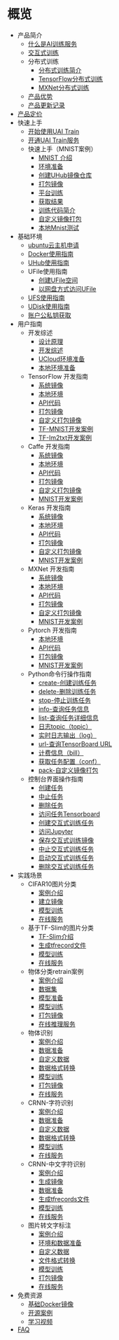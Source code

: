 # 概览

* 产品简介
    * [什么是AI训练服务](ai/uai-train/introduction/uaitrain)
    * [交互式训练](ai/uai-train/introduction/interactive-job)
    * 分布式训练
        * [分布式训练简介](ai/uai-train/introduction/distructive-job/intro)
        * [TensorFlow分布式训练](ai/uai-train/introduction/distructive-job/tensorflow)
        * [MXNet分布式训练](ai/uai-train/introduction/distructive-job/mxnet)
    * [产品优势](ai/uai-train/introduction/feature)
    * [产品更新记录](ai/uai-train/introduction/updates)
* [产品定价](ai/uai-train/price)
* 快速上手
    * [开始使用UAI Train](ai/uai-train/set-up/start)
    * [开通UAI Train服务](ai/uai-train/set-up/active)
    * 快速上手（MNIST案例）
        * [MNIST 介绍](ai/uai-train/set-up/tf-mnist/intro)
        * [环境准备](ai/uai-train/set-up/tf-mnist/prepare)
        * [创建UHub镜像仓库](ai/uai-train/set-up/tf-mnist/uhub)
        * [打包镜像](ai/uai-train/set-up/tf-mnist/pack)
        * [平台训练](ai/uai-train/set-up/tf-mnist/train)
        * [获取结果](ai/uai-train/set-up/tf-mnist/result)
        * [训练代码简介](ai/uai-train/set-up/tf-mnist/coding)
        * [自定义镜像打包](ai/uai-train/set-up/tf-mnist/self-pack)
        * [本地Mnist测试](ai/uai-train/set-up/tf-mnist/local-test)
* 基础环境
    * [ubuntu云主机申请](ai/uai-train/basic/ubuntu)
    * [Docker使用指南](ai/uai-train/basic/docker)
    * [UHub使用指南](ai/uai-train/basic/uhub)
    * UFile使用指南
        * [创建UFile空间](ai/uai-train/basic/ufile/create)
        * [以网盘方式访问UFile](ai/uai-train/basic/ufile/ufuse)
    * [UFS使用指南](ai/uai-train/basic/ufs)
    * [UDisk使用指南](ai/uai-train/basic/udisk)
    * [账户公私钥获取](ai/uai-train/basic/key)
* 用户指南
    * 开发综述
        * [设计原理](ai/uai-train/guide/general/principle)
        * [开发综述](ai/uai-train/guide/general/dev-principle)
        * [UCloud环境准备](ai/uai-train/guide/general/ucloud-env)
        * [本地环境准备](ai/uai-train/guide/general/local-env)
    * TensorFlow 开发指南
        * [系统镜像](ai/uai-train/guide/tensorflow/packages)
        * [本地环境](ai/uai-train/guide/tensorflow/local)
        * [API代码](ai/uai-train/guide/tensorflow/coding)
        * [打包镜像](ai/uai-train/guide/tensorflow/packing)
        * [自定义打包镜像](ai/uai-train/guide/tensorflow/userpack)
        * [TF-MNIST开发案例](ai/uai-train/guide/tensorflow/tf-mnist)
        * [TF-Im2txt开发案例](ai/uai-train/guide/tensorflow/tf-im2txt)
    * Caffe 开发指南
        * [系统镜像](ai/uai-train/guide/caffe/packages)
        * [本地环境](ai/uai-train/guide/caffe/local)
        * [API代码](ai/uai-train/guide/caffe/coding)
        * [打包镜像](ai/uai-train/guide/caffe/packing)
        * [自定义打包镜像](ai/uai-train/guide/caffe/userpack)
        * [MNIST开发案例](ai/uai-train/guide/caffe/mnist)
    * Keras 开发指南
        * [系统镜像](ai/uai-train/guide/keras/packages)
        * [本地环境](ai/uai-train/guide/keras/local)
        * [API代码](ai/uai-train/guide/keras/coding)
        * [打包镜像](ai/uai-train/guide/keras/packing)
        * [自定义打包镜像](ai/uai-train/guide/keras/userpack)
        * [MNIST开发案例](ai/uai-train/guide/keras/mnist)
    * MXNet 开发指南
        * [系统镜像](ai/uai-train/guide/mxnet/packages)
        * [本地环境](ai/uai-train/guide/mxnet/local)
        * [API代码](ai/uai-train/guide/mxnet/coding)
        * [打包镜像](ai/uai-train/guide/mxnet/packing)
        * [自定义打包镜像](ai/uai-train/guide/mxnet/userpack)
        * [MNIST开发案例](ai/uai-train/guide/mxnet/mnist)
    * Pytorch 开发指南
        * [本地环境](ai/uai-train/guide/pytorch/local)
        * [API代码](ai/uai-train/guide/pytorch/coding)
        * [打包镜像](ai/uai-train/guide/pytorch/packing)
        * [MNIST开发案例](ai/uai-train/guide/pytorch/mnist)
    * Python命令行操作指南
        * [create-创建训练任务](ai/uai-train/guide/scripts/create)
        * [delete-删除训练任务](ai/uai-train/guide/scripts/delete)
        * [stop-停止训练任务](ai/uai-train/guide/scripts/stop)
        * [info-查询任务信息](ai/uai-train/guide/scripts/info)
        * [list-查询任务详细信息](ai/uai-train/guide/scripts/list)
        * [日志topic（topic）](ai/uai-train/guide/scripts/topic)
        * [实时日志输出（log）](ai/uai-train/guide/scripts/log)
        * [url-查询TensorBoard URL](ai/uai-train/guide/scripts/url)
        * [计费信息（bill）](ai/uai-train/guide/scripts/bill)
        * [获取任务配置（conf）](ai/uai-train/guide/scripts/conf)
        * [pack-自定义镜像打包](ai/uai-train/guide/scripts/self-pack)
    * 控制台界面操作指南
        * [创建任务](ai/uai-train/guide/console/create)
        * [中止任务](ai/uai-train/guide/console/stop)
        * [删除任务](ai/uai-train/guide/console/delete)
        * [访问任务Tensorboard](ai/uai-train/guide/console/tensorboard)
        * [创建交互式训练任务](ai/uai-train/guide/console/createinterjob)
        * [访问Jupyter](ai/uai-train/guide/console/jupyter)
        * [保存交互式训练镜像](ai/uai-train/guide/console/saveinterjobimg)
        * [中止交互式训练任务](ai/uai-train/guide/console/stopinterjob)
        * [启动交互式训练任务](ai/uai-train/guide/console/startinterjob)
        * [删除交互式训练任务](ai/uai-train/guide/console/deleteinterjob)
* 实践场景
    * CIFAR10图片分类
        * [案例介绍](ai/uai-train/cases/cifar/intro)
        * [建立镜像](ai/uai-train/cases/cifar/img)
        * [模型训练](ai/uai-train/cases/cifar/train)
        * [在线服务](ai/uai-train/cases/cifar/infer)
    * 基于TF-Slim的图片分类
        * [TF-Slim介绍](ai/uai-train/cases/slim/intro)
        * [生成tfrecord文件](ai/uai-train/cases/slim/tfrecord)
        * [模型训练](ai/uai-train/cases/slim/train)
        * [在线服务](ai/uai-train/cases/slim/infer)
    * 物体分类retrain案例
        * [案例介绍](ai/uai-train/cases/retrain/intro)
        * [数据集](ai/uai-train/cases/retrain/data)
        * [模型准备](ai/uai-train/cases/retrain/prep-model)
        * [模型训练](ai/uai-train/cases/retrain/train)
        * [打包镜像](ai/uai-train/cases/retrain/pack)
        * [在线推理服务](ai/uai-train/cases/retrain/infer)
    * 物体识别
        * [案例介绍](ai/uai-train/cases/obj-detect-tf/intro)
        * [数据准备](ai/uai-train/cases/obj-detect-tf/data)
        * [自定义数据](ai/uai-train/cases/obj-detect-tf/data-ud)
        * [数据格式转换](ai/uai-train/cases/obj-detect-tf/data-trans)
        * [模型训练](ai/uai-train/cases/obj-detect-tf/objtrain)
        * [打包镜像](ai/uai-train/cases/obj-detect-tf/obj-packing)
        * [在线服务](ai/uai-train/cases/obj-detect-tf/obj-infer)
    * CRNN-字符识别
        * [案例介绍](ai/uai-train/cases/crnn/intro)
        * [数据准备](ai/uai-train/cases/crnn/data)
        * [自定义数据](ai/uai-train/cases/crnn/data-ud)
        * [数据格式转换](ai/uai-train/cases/crnn/tfrecords)
        * [模型训练](ai/uai-train/cases/crnn/train)
        * [在线服务](ai/uai-train/cases/crnn/infer)
    * CRNN-中文字符识别
        * [案例介绍](ai/uai-train/cases/crnn-chinese/intro)
        * [生成镜像](ai/uai-train/cases/crnn-chinese/imgprep)
        * [数据准备](ai/uai-train/cases/crnn-chinese/data)
        * [生成tfrecords文件](ai/uai-train/cases/crnn-chinese/tfrecords)
        * [模型训练](ai/uai-train/cases/crnn-chinese/train)
        * [在线服务](ai/uai-train/cases/crnn-chinese/infer)
    * 图片转文字标注
        * [案例介绍](ai/uai-train/cases/im2txt/intro)
        * [环境和数据准备](ai/uai-train/cases/im2txt/prepare)
        * [自定义数据](ai/uai-train/cases/im2txt/prep-ud)
        * [文件格式转换](ai/uai-train/cases/im2txt/transform)
        * [模型训练](ai/uai-train/cases/im2txt/train)
        * [打包镜像](ai/uai-train/cases/im2txt/pack)
        * [在线服务](ai/uai-train/cases/im2txt/infer)
* 免费资源
    * [基础Docker镜像](ai/uai-train/resource/docker)
    * [开源案例](ai/uai-train/resource/example)
    * [学习视频](ai/uai-train/resource/video)
* [FAQ](ai/uai-train/faq)
        





    
   
   
    
        